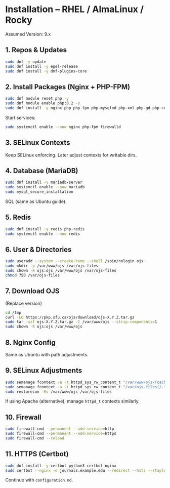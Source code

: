 # Installation – RHEL / AlmaLinux / Rocky

Assumed Version: 9.x

## 1. Repos & Updates
```bash
sudo dnf -y update
sudo dnf install -y epel-release
sudo dnf install -y dnf-plugins-core
```

## 2. Install Packages (Nginx + PHP-FPM)
```bash
sudo dnf module reset php -y
sudo dnf module enable php:8.2 -y
sudo dnf install -y nginx php php-fpm php-mysqlnd php-xml php-gd php-curl php-mbstring php-zip php-intl php-ldap php-imagick php-json php-opcache php-bcmath php-gmp policycoreutils-python-utils firewalld
```
Start services:
```bash
sudo systemctl enable --now nginx php-fpm firewalld
```

## 3. SELinux Contexts
Keep SELinux enforcing. Later adjust contexts for writable dirs.

## 4. Database (MariaDB)
```bash
sudo dnf install -y mariadb-server
sudo systemctl enable --now mariadb
sudo mysql_secure_installation
```
SQL (same as Ubuntu guide).

## 5. Redis
```bash
sudo dnf install -y redis php-redis
sudo systemctl enable --now redis
```

## 6. User & Directories
```bash
sudo useradd --system --create-home --shell /sbin/nologin ojs
sudo mkdir -p /var/www/ojs /var/ojs-files
sudo chown -R ojs:ojs /var/www/ojs /var/ojs-files
chmod 750 /var/ojs-files
```

## 7. Download OJS
(Replace version)
```bash
cd /tmp
curl -LO https://pkp.sfu.ca/ojs/download/ojs-X.Y.Z.tar.gz
sudo tar -xzf ojs-X.Y.Z.tar.gz -C /var/www/ojs --strip-components=1
sudo chown -R ojs:ojs /var/www/ojs
```

## 8. Nginx Config
Same as Ubuntu with path adjustments.

## 9. SELinux Adjustments
```bash
sudo semanage fcontext -a -t httpd_sys_rw_content_t "/var/www/ojs/(cache|public|plugins)(/.*)?"
sudo semanage fcontext -a -t httpd_sys_rw_content_t "/var/ojs-files(/.*)?"
sudo restorecon -Rv /var/www/ojs /var/ojs-files
```
If using Apache (alternative), manage `httpd_t` contexts similarly.

## 10. Firewall
```bash
sudo firewall-cmd --permanent --add-service=http
sudo firewall-cmd --permanent --add-service=https
sudo firewall-cmd --reload
```

## 11. HTTPS (Certbot)
```bash
sudo dnf install -y certbot python3-certbot-nginx
sudo certbot --nginx -d journals.example.edu --redirect --hsts --staple-ocsp --email admin@example.edu --agree-tos --no-eff-email
```

Continue with `configuration.md`.
